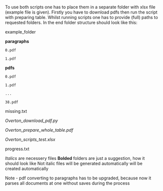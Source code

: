 To use both scripts one has to place them in a separate folder with xlsx file (example file is given). 
Firstly you have to download pdfs then run the script with preparing table. Whilst running scripts one has to provide (full) paths to requested folders. In the end folder structure should look like this:

example_folder

  **paragraphs**
  
    0.pdf
    
    1.pdf
    
  **pdfs**
  
    0.pdf
    
    1.pdf
    
    ...
    
    38.pdf
    
  missing.txt
  
  *Overton_download_pdf.py*
  
  *Overton_prepare_whole_table.pdf*
  
  *Overton_scripts_test.xlsx*
  
  progress.txt

*Italics* are necessery files
**Bolded** folders are just a suggestion, how it should look like
Not italic files will be generated automatically will be created automatically

Note - pdf converting to paragraphs has to be upgraded, because now it parses all documents at one without saves during the process
